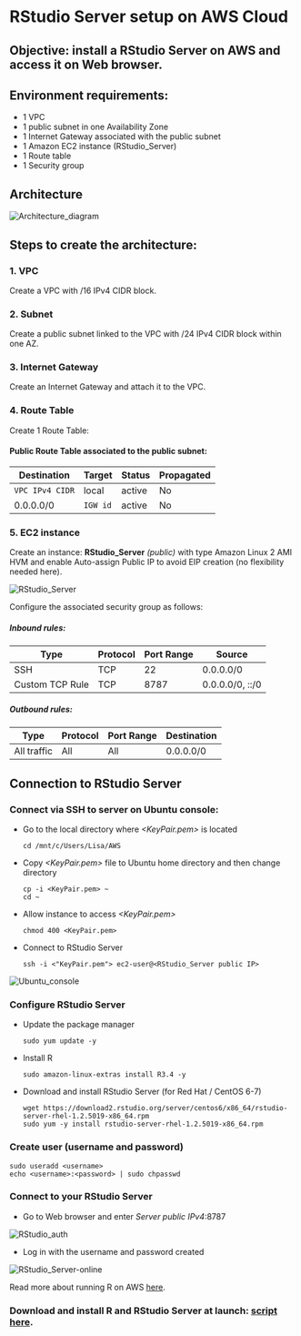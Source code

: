 # RStudio Server setup on AWS Cloud

## Objective: install a RStudio Server on AWS and access it on Web browser.

## Environment requirements:
- 1 VPC
- 1 public subnet in one Availability Zone
- 1 Internet Gateway associated with the public subnet
- 1 Amazon EC2 instance (RStudio_Server)
- 1 Route table
- 1 Security group

## Architecture
![Architecture_diagram](https://github.com/lisakoppe/AWS-Cloud_architecture/blob/master/AWS_RStudio-Server/Screenshots/Architecture_diagram.PNG)

## Steps to create the architecture:
### 1. VPC
Create a VPC with <IP>/16 IPv4 CIDR block.

### 2. Subnet
Create a public subnet linked to the VPC with <IP>/24 IPv4 CIDR block within one AZ.

### 3. Internet Gateway
Create an Internet Gateway and attach it to the VPC.

### 4. Route Table
Create 1 Route Table:
#### Public Route Table associated to the public subnet:

| Destination        | Target                 | Status   | Propagated  |      
| ------------------ | ---------------------- | -------- | ----------- |
| `VPC IPv4 CIDR`    | local                  | active   | No          |
| 0.0.0.0/0          | `IGW id`               | active   | No          |

### 5. EC2 instance
Create an instance: **RStudio_Server** *(public)* with type Amazon Linux 2 AMI HVM and enable Auto-assign Public IP to avoid EIP creation (no flexibility needed here).

![RStudio_Server](https://github.com/lisakoppe/AWS-Cloud_architecture/blob/master/AWS_RStudio-Server/Screenshots/RStudio_Server.PNG)

Configure the associated security group as follows:
##### Inbound rules:
| Type            | Protocol   | Port Range  | Source             |
| --------------- | ---------- | ----------- | ------------------ |
| SSH             | TCP        | 22          | 0.0.0.0/0          |
| Custom TCP Rule | TCP        | 8787        | 0.0.0.0/0, ::/0    |

##### Outbound rules:
| Type            | Protocol   | Port Range  | Destination        |
| --------------- | ---------- | ----------- | ------------------ |
| All traffic     | All        | All         | 0.0.0.0/0          |

## Connection to RStudio Server
### Connect via SSH to server on Ubuntu console:
- Go to the local directory where *<KeyPair.pem>* is located
  ```
  cd /mnt/c/Users/Lisa/AWS
  ```
- Copy *<KeyPair.pem>* file to Ubuntu home directory and then change directory
  ```
  cp -i <KeyPair.pem> ~
  cd ~
  ```
- Allow instance to access *<KeyPair.pem>*
  ```
  chmod 400 <KeyPair.pem>
  ```
- Connect to RStudio Server
  ```
  ssh -i <"KeyPair.pem"> ec2-user@<RStudio_Server public IP>
  ```
![Ubuntu_console](https://github.com/lisakoppe/AWS-Cloud_architecture/blob/master/AWS_RStudio-Server/Screenshots/Ubuntu_console.PNG)

### Configure RStudio Server
- Update the package manager
  ```
  sudo yum update -y
  ```
- Install R
  ```
  sudo amazon-linux-extras install R3.4 -y
  ```
- Download and install RStudio Server (for Red Hat / CentOS 6-7)
  ```
  wget https://download2.rstudio.org/server/centos6/x86_64/rstudio-server-rhel-1.2.5019-x86_64.rpm
  sudo yum -y install rstudio-server-rhel-1.2.5019-x86_64.rpm
  ```
### Create user (username and password)
```
sudo useradd <username>
echo <username>:<password> | sudo chpasswd
```
### Connect to your RStudio Server
- Go to Web browser and enter *Server public IPv4*:8787

![RStudio_auth](https://github.com/lisakoppe/AWS-Cloud_architecture/blob/master/AWS_RStudio-Server/Screenshots/RStudio_auth-sign-in.PNG)

- Log in with the username and password created

![RStudio_Server-online](https://github.com/lisakoppe/AWS-Cloud_architecture/blob/master/AWS_RStudio-Server/Screenshots/RStudio_Server-online.PNG)

Read more about running R on AWS [here](https://aws.amazon.com/blogs/big-data/running-r-on-aws/).

### Download and install R and RStudio Server at launch: [script here](https://github.com/lisakoppe/AWS-Cloud_architecture/blob/master/AWS_RStudio-Server/Install_at_launch_script).
